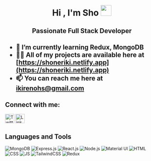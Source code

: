 <h1 align="center"><b>Hi , I'm Sho </b><img src="https://media.giphy.com/media/hvRJCLFzcasrR4ia7z/giphy.gif" width="35"></h1>

<h2 align="center"><b>Passionate Full Stack Developer</b><h2>

- 🌱 I’m currently learning Redux, MongoDB
- 🧑‍💻  All of my projects are available here at [https://shoneriki.netlify.app](https://shoneriki.netlify.app)
- 📫 You can reach me here at [ikirenohs@gmail.com](ikirenohs@gmail.com)

## Connect with me:
<a href="https://twitter.com/your-twitter-link"><img src="https://cdn.jsdelivr.net/gh/simple-icons/simple-icons/icons/twitter.svg" alt="Twitter" width="30" height="30"></a>
<a href="https://linkedin.com/your-linkedin-link"><img src="https://cdn.jsdelivr.net/gh/simple-icons/simple-icons/icons/linkedin.svg" alt="LinkedIn" width="30" height="30"></a>

## Languages and Tools

<p align="left">
  <img src="https://img.shields.io/badge/MongoDB-4EA94B?style=for-the-badge&logo=mongodb&logoColor=white" alt="MongoDB">
  <img src="https://img.shields.io/badge/Express.js-404D59?style=for-the-badge" alt="Express.js">
  <img src="https://img.shields.io/badge/React-20232A?style=for-the-badge&logo=react&logoColor=61DAFB" alt="React.js">
  <img src="https://img.shields.io/badge/Node.js-43853D?style=for-the-badge&logo=node.js&logoColor=white" alt="Node.js">
  <img src="https://img.shields.io/badge/Material--UI-0081CB?style=for-the-badge&logo=material-ui&logoColor=white" alt="Material UI">
  <img src="https://img.shields.io/badge/HTML5-E34F26?style=for-the-badge&logo=html5&logoColor=white" alt="HTML">
  <img src="https://img.shields.io/badge/CSS3-1572B6?style=for-the-badge&logo=css3&logoColor=white" alt="CSS">
  <img src="https://img.shields.io/badge/JavaScript-F7DF1E?style=for-the-badge&logo=javascript&logoColor=black" alt="JS">
  <img src="https://img.shields.io/badge/Tailwind_CSS-38B2AC?style=for-the-badge&logo=tailwind-css&logoColor=white" alt="TailwindCSS">
  <img src="https://img.shields.io/badge/Redux-593D88?style=for-the-badge&logo=redux&logoColor=white" alt="Redux">
</p>
